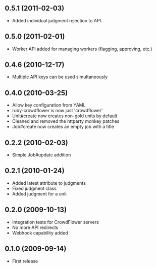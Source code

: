## 0.5.1 (2011-02-03)
* Added individual judgment rejection to API.

## 0.5.0 (2011-02-01)
* Worker API added for managing workers (flagging, approving, etc.)

## 0.4.6 (2010-12-17)
* Multiple API keys can be used simultaneously

## 0.4.0 (2010-03-25)
* Allow key configuration from YAML
* ruby-crowdflower is now just 'crowdflower'
* Unit#create now creates non-gold units by default
* Cleaned and removed the httparty monkey patches
* Job#create now creates an empty job with a title

## 0.2.2 (2010-02-03)
* Simple Job#update addition

## 0.2.1 (2010-01-24)
* Added latest attribute to judgments
* Fixed judgment class
* Added judgment for a unit

## 0.2.0 (2009-10-13)

* Integration tests for CrowdFlower servers
* No more API redirects
* Webhook capability added

## 0.1.0 (2009-09-14)

* First release

